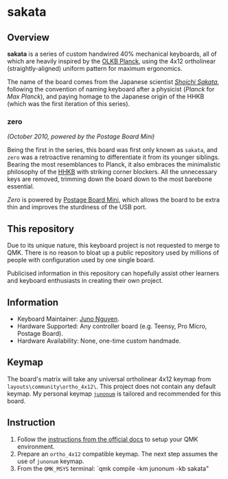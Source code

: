 # sakata

## Overview
**sakata** is a series of custom handwired 40% mechanical keyboards, all of which are heavily inspired by the [OLKB Planck](https://olkb.com/collections/planck), using the 4x12 ortholinear (straightly-aligned) uniform pattern for maximum ergonomics.

The name of the board comes from the Japanese scientist [*Shoichi Sakata*](https://en.wikipedia.org/wiki/Shoichi_Sakata), following the convention of naming keyboard after a physicist (*Planck* for *Max Planck*), and paying homage to the Japanese origin of the HHKB (which was the first iteration of this series).

### zero
*(October 2010, powered by the Postage Board Mini)*

Being the first in the series, this board was first only known as `sakata`, and `zero` was a retroactive renaming to differentiate it from its younger siblings. Bearing the most resemblances to Planck, it also embraces the minimalistic philosophy of the [HHKB](https://happyhackingkb.com/) with striking corner blockers. All the unnecessary keys are removed, trimming down the board down to the most barebone essential.

*Zero* is powered by [Postage Board Mini](https://www.reddit.com/r/mechmarket/comments/cbzwm1/gb_postage_board_mini_the_easiest_and_slimmest/), which allows the board to be extra thin and improves the sturdiness of the USB port.

## This repository

Due to its unique nature, this keyboard project is not requested to merge to QMK. There is no reason to bloat up a public repository used by millions of people with configuration used by one single board.

Publicised information in this repository can hopefully assist other learners and keyboard enthusiasts in creating their own project.

## Information

* Keyboard Maintainer: [Juno Nguyen](https://github.com/junongx).
* Hardware Supported: Any controller board (e.g. Teensy, Pro Micro, Postage Board).
* Hardware Availability: None, one-time custom handmade.

## Keymap

The board's matrix will take any universal ortholinear 4x12 keymap from `layouts\community\ortho_4x12\`. This project does not contain any default keymap. My personal keymap [`junonum`](https://github.com/qmk/qmk_firmware/tree/master/layouts/community/ortho_4x12/junonum) is tailored and recommended for this board.

## Instruction

1. Follow the [instructions from the official docs](https://beta.docs.qmk.fm/tutorial/newbs_getting_started) to setup your QMK environment.
2. Prepare an `ortho_4x12` compatible keymap. The next step assumes the use of `junonum` keymap.
3. From the `QMK_MSYS` terminal: `qmk compile -km junonum -kb sakata"
